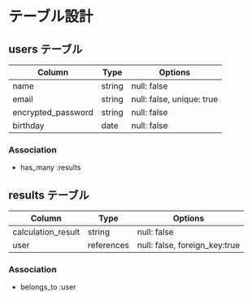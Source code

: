 # テーブル設計

## users テーブル

| Column             | Type   | Options     |
| ------------------ | ------ | ----------- |
| name               | string | null: false |
| email              | string | null: false, unique: true |
| encrypted_password | string | null: false |
| birthday           | date   | null: false |

### Association
- has_many :results

## results テーブル
| Column             | Type        | Options     |
| ------------------ | ----------- | ----------- |
| calculation_result | string      | null: false |
| user               | references  | null: false, foreign_key:true |

### Association
- belongs_to :user